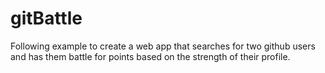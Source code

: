 # gitBattle
Following example to create a web app that searches for two github users and has them battle for points based on the strength of their profile.
